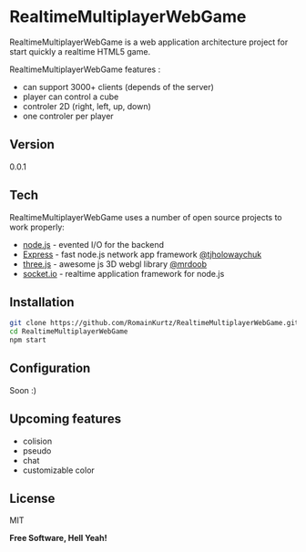 RealtimeMultiplayerWebGame
=========

RealtimeMultiplayerWebGame is a web application architecture project for start quickly a realtime HTML5 game.

RealtimeMultiplayerWebGame features :
  - can support 3000+ clients (depends of the server)
  - player can control a cube
  - controler 2D (right, left, up, down)
  - one controler per player 
  

Version
----

0.0.1

Tech
-----------

RealtimeMultiplayerWebGame uses a number of open source projects to work properly:


* [node.js] - evented I/O for the backend
* [Express] - fast node.js network app framework [@tjholowaychuk]
* [three.js] - awesome js 3D webgl library [@mrdoob]
* [socket.io] - realtime application framework for node.js

Installation
--------------

```sh
git clone https://github.com/RomainKurtz/RealtimeMultiplayerWebGame.git RealtimeMultiplayerWebGame
cd RealtimeMultiplayerWebGame
npm start
```

Configuration
--------------
Soon :)

Upcoming features
--------------
  - colision
  - pseudo
  - chat
  - customizable color

License
----

MIT


**Free Software, Hell Yeah!**

[john gruber]:http://daringfireball.net/
[@thomasfuchs]:http://twitter.com/thomasfuchs
[1]:http://daringfireball.net/projects/markdown/
[marked]:https://github.com/chjj/marked
[Ace Editor]:http://ace.ajax.org
[node.js]:http://nodejs.org
[Twitter Bootstrap]:http://twitter.github.com/bootstrap/
[keymaster.js]:https://github.com/madrobby/keymaster
[jQuery]:http://jquery.com
[@tjholowaychuk]:http://twitter.com/tjholowaychuk
[express]:http://expressjs.com
[@mrdoob]:https://twitter.com/mrdoob
[three.js]:https://github.com/mrdoob/three.js/
[socket.io]:https://github.com/Automattic/socket.io
